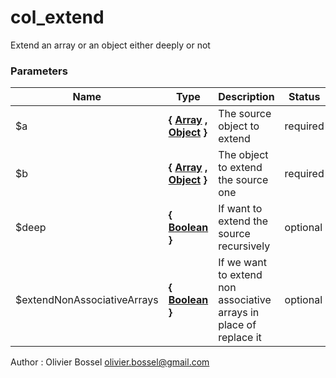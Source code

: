# col_extend

Extend an array or an object either deeply or not


### Parameters
Name  |  Type  |  Description  |  Status  |  Default
------------  |  ------------  |  ------------  |  ------------  |  ------------
$a  |  **{ [Array](http://php.net/manual/en/language.types.array.php) , [Object](http://php.net/manual/en/language.types.object.php) }**  |  The source object to extend  |  required  |
$b  |  **{ [Array](http://php.net/manual/en/language.types.array.php) , [Object](http://php.net/manual/en/language.types.object.php) }**  |  The object to extend the source one  |  required  |
$deep  |  **{ [Boolean](http://php.net/manual/en/language.types.boolean.php) }**  |  If want to extend the source recursively  |  optional  |  true
$extendNonAssociativeArrays  |  **{ [Boolean](http://php.net/manual/en/language.types.boolean.php) }**  |  If we want to extend non associative arrays in place of replace it  |  optional  |  true

Author : Olivier Bossel [olivier.bossel@gmail.com](mailto:olivier.bossel@gmail.com)
